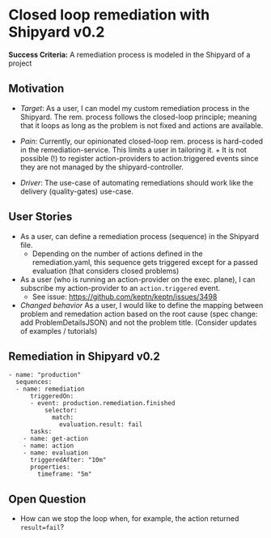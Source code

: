 # Closed loop remediation with Shipyard v0.2

**Success Criteria:** A remediation process is modeled in the Shipyard of a project

## Motivation

* *Target*: As a user, I can model my custom remediation process in the Shipyard. The rem. process follows the closed-loop principle; meaning that it loops as long as the problem is not fixed and actions are available. 

* *Pain*: Currently, our opinionated closed-loop rem. process is hard-coded in the remediation-service. This limits a user in tailoring it. + It is not possible (!) to register action-providers to action.triggered events since they are not managed by the shipyard-controller.

* *Driver*: The use-case of automating remediations should work like the delivery (quality-gates) use-case.

## User Stories

* As a user, can define a remediation process (sequence) in the Shipyard file.
  - Depending on the number of actions defined in the remediation.yaml, this sequence gets triggered except for a passed evaluation (that considers closed problems)
* As a user (who is running an action-provider on the exec. plane), I can subscribe my action-provider to an `action.triggered` event. 
  - See issue: https://github.com/keptn/keptn/issues/3498
* *Changed behavior* As a user, I would like to define the mapping between problem and remedation action based on the root cause (spec change: add ProblemDetailsJSON) and not the problem title. (Consider updates of examples / tutorials)

## Remediation in Shipyard v0.2

```
- name: "production" 
  sequences: 
  - name: remediation
      triggeredOn: 
      - event: production.remediation.finished
          selector:
            match:
              evaluation.result: fail
      tasks:
    - name: get-action 
    - name: action
    - name: evaluation
      triggeredAfter: "10m"
      properties:
        timeframe: "5m"
```

## Open Question

- How can we stop the loop when, for example, the action returned `result=fail`?
